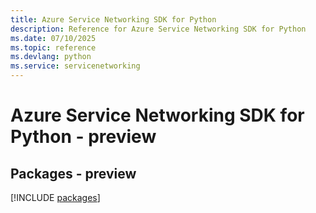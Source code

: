 ```yaml
---
title: Azure Service Networking SDK for Python
description: Reference for Azure Service Networking SDK for Python
ms.date: 07/10/2025
ms.topic: reference
ms.devlang: python
ms.service: servicenetworking
---
```

# Azure Service Networking SDK for Python - preview
## Packages - preview
[!INCLUDE [packages](service-networking-index.md)]